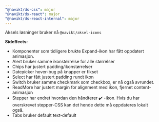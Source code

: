 ```yaml
---
"@navikt/ds-css": major
"@navikt/ds-react": major
"@navikt/ds-react-internal": major
---
```


Aksels løsninger bruker nå `@navikt/aksel-icons`

**Sideffects:**

- Komponenter som tidligere brukte Expand-ikon har fått oppdatert animasjon.
- Alert bruker samme ikonstørrelse for alle størrelser
- Chips har justert padding/ikonstørrelser
- Datepicker hover-bug på knapper er fikset
- Select har fått justert padding rundt ikon
- Switch bruker samme checkmark som checkbox, er nå også avrundet.
- ReadMore har justert margin for alignment med ikon, fjernet content-animasjon
- Stepper har endret hvordan den håndterer ✔️ -ikon. Hvis du har overskrevet stepper-CSS kan det hende dette må oppdateres lokalt også.
- Tabs bruker default text-default
